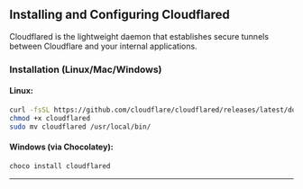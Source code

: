 
## **Installing and Configuring Cloudflared**
Cloudflared is the lightweight daemon that establishes secure tunnels between Cloudflare and your internal applications.

### **Installation (Linux/Mac/Windows)**
#### **Linux:**
```sh
curl -fsSL https://github.com/cloudflare/cloudflared/releases/latest/download/cloudflared-linux-amd64 -o cloudflared
chmod +x cloudflared
sudo mv cloudflared /usr/local/bin/
```
#### **Windows (via Chocolatey):**
```sh
choco install cloudflared
```

---
